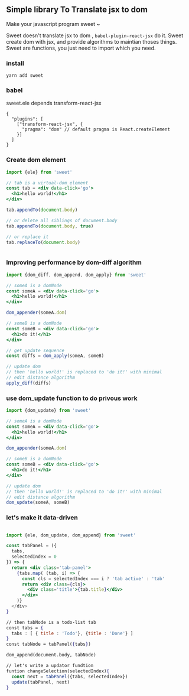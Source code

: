 ## Simple library To Translate jsx to dom

Make your javascript program sweet ~ 

Sweet doesn't translate jsx to dom , `babel-plugin-react-jsx` do it. Sweet create dom with jsx, and provide algorithms to maintian thoses things. Sweet are functions, you just need to import which you need.

### install

```
yarn add sweet
```

### babel
sweet.ele depends transform-react-jsx

```
{
  "plugins": [
    ["transform-react-jsx", {
      "pragma": "dom" // default pragma is React.createElement
    }]
  ]
}
```

### Create dom element

``` jsx
import {ele} from 'sweet'

// tab is a virtual-dom element 
const tab = <div data-click='go'>
  <h1>hello world!</h1>
</div>

tab.appendTo(document.body)

// or delete all siblings of document.body
tab.appendTo(document.body, true) 

// or replace it
tab.replaceTo(document.body)



```

### Improving performance by dom-diff algorithm 
``` jsx
import {dom_diff, dom_append, dom_apply} from 'sweet'

// someA is a domNode
const someA = <div data-click='go'>
  <h1>hello world!</h1>
</div>

dom_appender(someA.dom)

// someB is a domNode
const someB = <div data-click='go'>
  <h1>do it!</h1>
</div>

// get update sequence
const diffs = dom_apply(someA, someB)

// update dom
// then 'hello world!' is replaced to 'do it!' with minimal 
// edit distance algorithm
apply_diff(diffs)

```

### use dom_update function to do privous work
``` jsx
import {dom_update} from 'sweet'

// someA is a domNode
const someA = <div data-click='go'>
  <h1>hello world!</h1>
</div>

dom_appender(someA.dom)

// someB is a domNode
const someB = <div data-click='go'>
  <h1>do it!</h1>
</div>

// update dom
// then 'hello world!' is replaced to 'do it!' with minimal 
// edit distance algorithm
dom_update(someA, someB)

```

### let's make it data-driven
``` jsx

import {ele, dom_update, dom_append} from 'sweet'

const tabPanel = ({
  tabs,
  selectedIndex = 0
}) => {
  return <div class='tab-panel'>
    {tabs.map( (tab, i) => {
      const cls = selectedIndex === i ? 'tab active' : 'tab'
      return <div class={cls}>
        <div class='title'>{tab.title}</div>
      </div>
    )}
  </div>
}

// then tabNode is a todo-list tab
const tabs = {
  tabs : [ { title : 'Todo'}, {title : 'Done'} ]
}
const tabNode = tabPanel({tabs})

dom_append(document.body, tabNode)

// let's write a updator fundtion
funtion changeSelection(selectedIndex){
  const next = tabPanel({tabs, selectedIndex})
  update(tabPanel, next)
}

```
